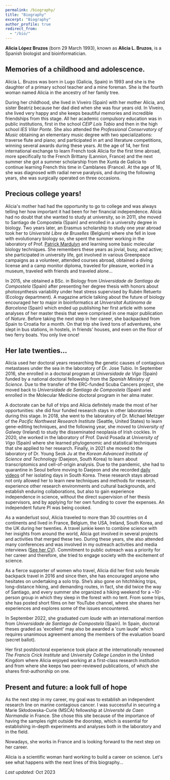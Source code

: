 ```yaml
---
permalink: /biography/
title: "Biography"
excerpt: "Biography"
author_profile: true
redirect_from: 
  - "/bio/"
---
```


**Alicia López Bruzos** (born 29 March 1993), known as **Alicia L. Bruzos**, is a Spanish biologist and bioinformatician. 

## Memories of a childhood and adolescence.
Alicia L. Bruzos was born in Lugo (Galicia, Spain) in 1993 and she is the daughter of a primary school teacher and a mine foreman. She is the fourth woman named Alicia in the ancestry of her family tree.

During her childhood, she lived in Viveiro (Spain) with her mother Alicia, and sister Beatriz because her dad died when she was four years old. In Viveiro, she lived very happy and she keeps beautiful memories and incredible friendships from this stage. All her academic compulsory education was in public institutions, first in the school _CEIP Lois Tobio_ and then in the high school _IES Vilar Ponte_. She also attended the _Professional Conservatory of Music_ obtaining an elementary music degree with two specializations: traverse flute and piano; and participated in art and literature competitions, winning several awards during these years. At the age of 14, her first international exchange to learn French took Alicia for the first time abroad, more specifically to the French Brittany (Lannion, France) and the next summer she got a summer scholarship from the Xunta de Galicia to continue learning French this time in Camblanes (France). At the age of 16, she was diagnosed with radial nerve paralysis, and during the following years, she was surgically operated on three occasions.  

## Precious college years!
Alicia's mother had had the opportunity to go to college and was always telling her how important it had been for her financial independence. Alicia had no doubt that she wanted to study at university, so in 2011, she moved to Santiago de Compostela (Spain) and enrolled in a university degree in biology. Two years later, an Erasmus scholarship to study one year abroad took her to _Université Libre de Bruxelles_ (Belgium) where she fell in love with evolutionary biology so, she spent the summer working in the laboratory of Prof. [Patrick Mardulyn](https://ebe.ulb.ac.be/ebe/Mardulyn.html) and learning some basic molecular biology techniques. She remembers these years as jovial, busy, and active; she participated in university life, got involved in various Greenpeace campaigns as a volunteer, attended courses abroad, obtained a diving license and a camp monitor diploma, traveled for pleasure, worked in a museum, traveled with friends and traveled alone...  

In 2015, she obtained a BSc. in Biology from _Universidade de Santiago de Compostela_ (Spain) after presenting her degree thesis with honors about photosynthesis variability under heat stress supervised by Rubén Retuerto (Ecology department). A magazine article talking about the future of biology encouraged her to major in bioinformatics at _Universitat Autònoma de Barcelona_ (Spain) which ended up publishing her first article with some analyses of her master thesis that were comprised in one major publication of _Nature_. Before taking the next step in her career, she backpacked from Spain to Croatia for a month. On that trip she lived tons of adventures, she slept in bus stations, in hostels, in friends' houses, and even on the floor of two ferry boats. You only live once!  

## Her late twenties...
Alicia used her doctoral years researching the genetic causes of contagious metastases under the sea in the laboratory of Dr. Jose Tubio. In September 2016, she enrolled in a doctoral program at _Universidade de Vigo_ (Spain) funded by a national doctoral fellowship from the _Spanish Ministry of Science_. Due to the transfer of the ERC-funded Scuba Cancers project, she moved back to _Universidade de Santiago de Compostela_ (Spain) and enrolled in the Molecular Medicine doctoral program in her alma mater.

A doctorate can be full of trips and Alicia definitely made the most of her opportunities: she did four funded research stays in other laboratories during this stage. In 2018, she went to the laboratory of Dr. Michael Metzger of the _Pacific Northwest Research Institute_ (Seattle, United States) to learn gene-editing techniques, and the following year, she moved to _University of Galway_ (Ireland) to study the disseminated neoplasia of Irish cockles. In 2020, she worked in the laboratory of Prof. David Posada at _University of Vigo_ (Spain) where she learned phylogenomic and statistical techniques that she applied to her research. Finally, in 2021 she moved to the laboratory of Dr. Young Seok Ju at the _Korean Advanced Institute of Science and Technology_ (Daejeon, South Korea) to learn about transcriptomics and cell-of-origin analysis. Due to the pandemic, she had to quarantine in Seoul before moving to Daejeon and she recorded [daily videos](https://www.youtube.com/playlist?list=PLoM6RxNCUIv_u1Mf1uUQFyRBef6ZgLHnF) of her isolating days in South Korea. These research stays abroad not only allowed her to learn new techniques and methods for research, experience other research environments and cultural backgrounds, and establish enduring collaborations, but also to gain experience independence in science, without the direct supervision of her thesis supervisors, and by applying for her own funding to cover the expenses. An independent future PI was being cooked. 

As a wanderlust soul, Alicia traveled to more than 30 countries on 4 continents and lived in France, Belgium, the USA, Ireland, South Korea, and the UK during her twenties. A travel junkie keen to combine science with her insights from around the world, Alicia got involved in several projects and activities that merged these two. During these years, she also attended many conferences and was involved in my outreach activities and media interviews ([See her CV](https://albruzos.github.io/cv/)). Commitment to public outreach was a priority for her career and therefore, she tried to engage society with the excitement of science. 

As a fierce supporter of women who travel, Alicia did her first solo female backpack travel in 2016 and since then, she has encouraged anyone who hesitates on undertaking a solo trip. She’s also gone on hitchhiking trips, long-distance hiking, and demanding routes, in fact, she did twice the way of Santiago, and every summer she organized a hiking weekend for a ~10-person group in which they sleep in the forest with no tent. From some trips, she has posted short films on her YouTube channel, where she shares her experiences and explores some of the issues encountered.

In September 2022, she graduated _cum laude_ with an international mention from _Universidade de Santiago de Compostela_ (Spain). In Spain, doctoral theses graded as 'excellent' may also be awarded a 'cum laude' which requires unanimous agreement among the members of the evaluation board (secret ballot). 

Her first postdoctoral experience took place at the internationally renowned _The Francis Crick Institute_ and _University College London_ in the United Kingdom where Alicia enjoyed working at a first-class research institution and from where she keeps two peer-reviewed publications, of which she shares first-authorship on one.


## Present and future: a look full of hope

As the next step in my career, my goal was to establish an independent research line on marine contagious cancer. I was successful in securing a Marie Skłodowska-Curie (MSCA) fellowship at _Université de Caen Normandie_ in France. She chose this site because of the importance of having the samples right outside the doorstep, which is essential for establishing in-depth experiments and analyses both in the laboratory and in the field. 

Nowadays, she works in France and is looking forward to the next step on her career.

Alicia is a scientific woman hard working to build a career on science. Let's see what happens with the next lines of this biography...



_Last updated:_ Oct 2023
